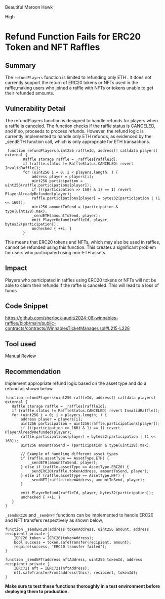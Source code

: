 Beautiful Maroon Hawk

High

# Refund Function Fails for ERC20 Token and NFT Raffles

## Summary
The `refundPlayers` function is limited to refunding only ETH . It does not currently support the return of ERC20 tokens or NFTs used in the raffle,making users who joined a raffle with NFTs or tokens unable to get their refunded amounts.
## Vulnerability Detail
The refundPlayers function is designed to handle refunds for players when a raffle is canceled. The function checks if the raffle status is CANCELED, and if so, proceeds to process refunds. However, the refund logic is currently implemented to handle only ETH refunds, as evidenced by the _sendETH function call, which is only appropriate for ETH transactions.

```solidity
 function refundPlayers(uint256 raffleId, address[] calldata players) external {
        Raffle storage raffle = _raffles[raffleId];
        if (raffle.status != RaffleStatus.CANCELED) revert InvalidRaffle();
        for (uint256 i = 0; i < players.length; ) {
            address player = players[i];
            uint256 participation = uint256(raffle.participations[player]);
            if (((participation >> 160) & 1) == 1) revert PlayerAlreadyRefunded(player);
            raffle.participations[player] = bytes32(participation | (1 << 160));
            uint256 amountToSend = (participation & type(uint128).max);
            _sendETH(amountToSend, player);
            emit PlayerRefund(raffleId, player, bytes32(participation));
            unchecked { ++i; }
        }
```
This  means that ERC20 tokens and NFTs, which may also be used in raffles, cannot be refunded using this function. This creates a significant problem for users who participated using non-ETH assets.
## Impact
Players who participated in raffles using ERC20 tokens or NFTs will not be able to claim their refunds if the raffle is canceled. This will lead to a loss of funds
## Code Snippet
https://github.com/sherlock-audit/2024-08-winnables-raffles/blob/main/public-contracts/contracts/WinnablesTicketManager.sol#L215-L228
## Tool used

Manual Review

## Recommendation
 Implement appropriate refund logic based on the asset type and do a refund as shown below
 
 ```solidity
function refundPlayers(uint256 raffleId, address[] calldata players) external {
    Raffle storage raffle = _raffles[raffleId];
    if (raffle.status != RaffleStatus.CANCELED) revert InvalidRaffle();
    for (uint256 i = 0; i < players.length; ) {
        address player = players[i];
        uint256 participation = uint256(raffle.participations[player]);
        if (((participation >> 160) & 1) == 1) revert PlayerAlreadyRefunded(player);
        raffle.participations[player] = bytes32(participation | (1 << 160));
        uint256 amountToSend = (participation & type(uint128).max);

        // Example of handling different asset types
        if (raffle.assetType == AssetType.ETH) {
            _sendETH(amountToSend, player);
        } else if (raffle.assetType == AssetType.ERC20) {
            _sendERC20(raffle.tokenAddress, amountToSend, player);
        } else if (raffle.assetType == AssetType.NFT) {
            _sendNFT(raffle.tokenAddress, amountToSend, player);
        }

        emit PlayerRefund(raffleId, player, bytes32(participation));
        unchecked { ++i; }
    }
}

```
`_sendERC20` and  `_sendNFT` functions can be implemented to handle ERC20 and NFT transfers respectively as shown below,

```solidity
function _sendERC20(address tokenAddress, uint256 amount, address recipient) private {
    IERC20 token = IERC20(tokenAddress);
    bool success = token.safeTransfer(recipient, amount);
    require(success, "ERC20 transfer failed");
}
``` 

```solidity
function _sendNFT(address nftAddress, uint256 tokenId, address recipient) private {
    IERC721 nft = IERC721(nftAddress);
    nft.safeTransferFrom(address(this), recipient, tokenId);
}
```
**Make sure to test these functions thoroughly in a test environment before deploying them to production.**